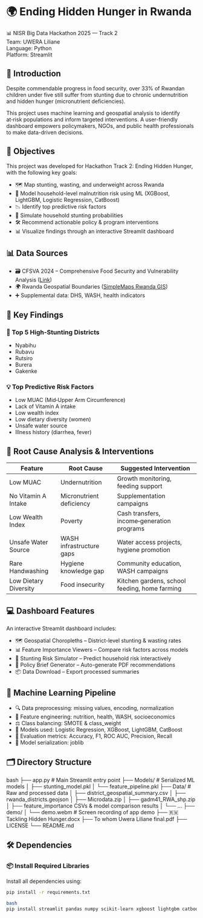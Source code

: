# 🌍 Ending Hidden Hunger in Rwanda  
📊 NISR Big Data Hackathon 2025 — Track 2  
Team: UWERA Liliane  
Language: Python  
Platform: Streamlit  

## 📌 Introduction  
Despite commendable progress in food security, over 33% of Rwandan children under five still suffer from stunting due to chronic undernutrition and hidden hunger (micronutrient deficiencies).  

This project uses machine learning and geospatial analysis to identify at‑risk populations and inform targeted interventions. A user-friendly dashboard empowers policymakers, NGOs, and public health professionals to make data-driven decisions.  

## 🎯 Objectives  
This project was developed for Hackathon Track 2: Ending Hidden Hunger, with the following key goals:  

- 🗺️ Map stunting, wasting, and underweight across Rwanda  
- 🤖 Model household-level malnutrition risk using ML (XGBoost, LightGBM, Logistic Regression, CatBoost)  
- 📉 Identify top predictive risk factors  
- 🧮 Simulate household stunting probabilities  
- 🛠️ Recommend actionable policy & program interventions  
- 📊 Visualize findings through an interactive Streamlit dashboard  

## 📊 Data Sources  
- 🗃️ CFSVA 2024 – Comprehensive Food Security and Vulnerability Analysis ([Link](#))  
- 🌍 Rwanda Geospatial Boundaries ([SimpleMaps Rwanda GIS](#))  
- ➕ Supplemental data: DHS, WASH, health indicators  

## 🧠 Key Findings  
### 🔺 Top 5 High-Stunting Districts  
- Nyabihu  
- Rubavu  
- Rutsiro  
- Burera  
- Gakenke  

### 💡 Top Predictive Risk Factors  
- Low MUAC (Mid‑Upper Arm Circumference)  
- Lack of Vitamin A intake  
- Low wealth index  
- Low dietary diversity (women)  
- Unsafe water source  
- Illness history (diarrhea, fever)  

## 🧩 Root Cause Analysis & Interventions  

| Feature           | Root Cause                  | Suggested Intervention                     |
|-------------------|-----------------------------|--------------------------------------------|
| Low MUAC          | Undernutrition              | Growth monitoring, feeding support         |
| No Vitamin A Intake| Micronutrient deficiency    | Supplementation campaigns                   |
| Low Wealth Index  | Poverty                    | Cash transfers, income‑generation programs |
| Unsafe Water Source| WASH infrastructure gaps    | Water access projects, hygiene promotion   |
| Rare Handwashing   | Hygiene knowledge gap       | Community education, WASH campaigns        |
| Low Dietary Diversity | Food insecurity          | Kitchen gardens, school feeding, home farming |

## 💻 Dashboard Features  
An interactive Streamlit dashboard includes:  

- 🗺️ Geospatial Choropleths – District-level stunting & wasting rates  
- 📊 Feature Importance Viewers – Compare risk factors across models  
- 🧮 Stunting Risk Simulator – Predict household risk interactively  
- 📝 Policy Brief Generator – Auto-generate PDF recommendations  
- 📦 Data Download – Export processed summaries  

## 🧠 Machine Learning Pipeline  
- 🔍 Data preprocessing: missing values, encoding, normalization  
- 🧪 Feature engineering: nutrition, health, WASH, socioeconomics  
- ⚖️ Class balancing: SMOTE & class_weight  
- 🧠 Models used: Logistic Regression, XGBoost, LightGBM, CatBoost  
- 🧮 Evaluation metrics: Accuracy, F1, ROC AUC, Precision, Recall  
- 💾 Model serialization: joblib  

## 🗂️ Directory Structure  
bash
├── app.py # Main Streamlit entry point
├── Models/ # Serialized ML models
│ ├── stunting_model.pkl
│ └── feature_pipeline.pkl
├── Data/ # Raw and processed data
│ ├── district_geospatial_summary.csv
│ ├── rwanda_districts.geojson
│ ├── Microdata.zip
│ ├── gadm41_RWA_shp.zip
│ ├── feature_importance CSVs & model comparison results
│ └── ...
├── demo/
│ └── demo.webm # Screen recording of app demo
├── 🇷🇼 Tackling Hidden Hunger.docx
├── To whom Uwera Liliane final.pdf
├── LICENSE
└── README.md

## 🛠️ Dependencies

### 📦 Install Required Libraries

Install all dependencies using:

```bash
pip install -r requirements.txt

bash
pip install streamlit pandas numpy scikit-learn xgboost lightgbm catboost matplotlib seaborn plotly folium imbalanced-learn statsmodels joblib geopandas




